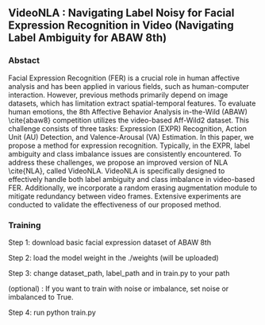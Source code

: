 ## VideoNLA : Navigating Label Noisy for Facial Expression Recognition in Video (Navigating Label Ambiguity for ABAW 8th)
### Abstact
Facial Expression Recognition (FER) is a crucial role in human affective analysis and has been applied in various fields, such as human-computer interaction. However, previous methods primarily depend on image datasets, which has limitation extract spatial-temporal features. To evaluate human emotions, the 8th Affective Behavior Analysis in-the-Wild (ABAW) \cite{abaw8} competition utilizes the video-based Aff-Wild2 dataset. This challenge consists of three tasks: Expression (EXPR) Recognition, Action Unit (AU) Detection, and Valence-Arousal (VA) Estimation. In this paper, we propose a method for expression recognition. Typically, in the EXPR, label ambiguity and class imbalance issues are consistently encountered. To address these challenges, we propose an improved version of NLA \cite{NLA}, called VideoNLA. VideoNLA is specifically designed to effectively handle both label ambiguity and class imbalance in video-based FER. Additionally, we incorporate a random erasing augmentation module to mitigate redundancy between video frames. Extensive experiments are conducted to validate the effectiveness of our proposed method.


### Training
Step 1: download basic facial expression dataset of ABAW 8th

Step 2: load the model weight in the ./weights (will be uploaded)

Step 3: change dataset_path, label_path and  in train.py to your path

(optional) : If you want to train with noise or imbalance, set noise or imbalanced to True.

Step 4: run python train.py 
